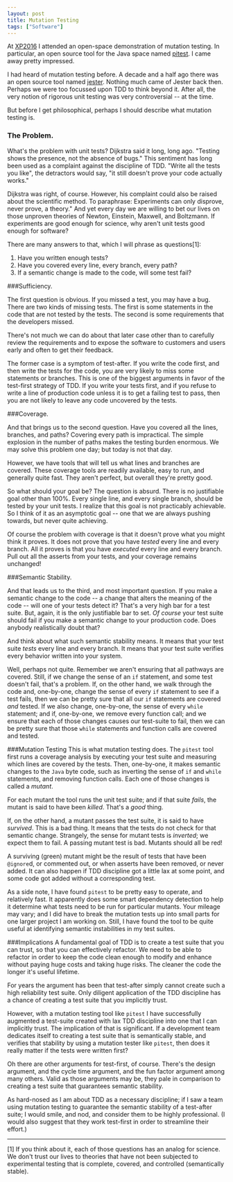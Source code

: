 ```yaml
---
layout: post
title: Mutation Testing
tags: ["Software"]
---
```

At [XP2016](http://conf.xp2016.org) I attended an open-space demonstration of mutation testing.  In particular, an open source tool for the Java space named [pitest](http://pitest.org).  I came away pretty impressed.

I had heard of mutation testing before.  A decade and a half ago there was an open source tool named [jester](http://jester.sourceforge.net/).  Nothing much came of Jester back then.  Perhaps we were too focussed upon TDD to think beyond it.  After all, the very notion of rigorous unit testing was very controversial -- at the time.

But before I get philosophical, perhaps I should describe what mutation testing is.

### The Problem.

What's the problem with unit tests?  Dijkstra said it long, long ago.  "Testing shows the presence, not the absence of bugs."  This sentiment has long been used as a complaint against the discipline of TDD.  "Write all the tests you like", the detractors would say, "it still doesn't prove your code actually works."

Dijkstra was right, of course.  However, his complaint could also be raised about the scientific method.  To paraphrase: Experiments can only disprove, never prove, a theory."  And yet every day we are willing to bet our lives on those unproven theories of Newton, Einstein, Maxwell, and Boltzmann.  If experiments are good enough for science, why aren't unit tests good enough for software? 

There are many answers to that, which I will phrase as questions[1]:

 1. Have you written enough tests?
 2. Have you covered every line, every branch, every path?
 3. If a semantic change is made to the code, will some test fail?

###Sufficiency.

The first question is obvious.  If you missed a test, you may have a bug.  There are two kinds of missing tests.  The first is some statements in the code that are not tested by the tests.  The second is some requirements that the developers missed.  

There's not much we can do about that later case other than to carefully review the requirements and to expose the software to customers and users early and often to get their feedback.

The former case is a symptom of test-after.  If you write the code first, and then write the tests for the code, you are very likely to miss some statements or branches.  This is one of the biggest arguments in favor of the test-first strategy of TDD.  If you write your tests first, and if you refuse to write a line of production code unless it is to get a failing test to pass, then you are not likely to leave any code uncovered by the tests.

###Coverage.

And that brings us to the second question.  Have you covered all the lines, branches, and paths?  Covering every path is impractical.  The simple explosion in the number of paths makes the testing burden enormous.  We may solve this problem one day; but today is not that day.  

However, we have tools that will tell us what lines and branches are covered.  These coverage tools are readily available, easy to run, and generally quite fast.  They aren't perfect, but overall they're pretty good.  

So what should your goal be?  The question is absurd.  There is no justifiable goal other than 100%.  Every single line, and every single branch, should be tested by your unit tests.  I realize that this goal is not practicably achievable. So I think of it as an asymptotic goal -- one that we are always pushing towards, but never quite achieving.  

Of course the problem with coverage is that it doesn't prove what you might think it proves.  It does not prove that you have _tested_ every line and every branch.  All it proves is that you have _executed_ every line and every branch.  Pull out all the asserts from your tests, and your coverage remains unchanged!

###Semantic Stability. 

And that leads us to the third, and most important question.  If you make a semantic change to the code -- a change that alters the meaning of the code -- will one of your tests detect it?  That's a very high bar for a test suite.  But, again, it is the only justifiable bar to set.  _Of course_ your test suite should fail if you make a semantic change to your production code.  Does anybody realistically doubt that?

And think about what such semantic stability means.  It means that your test suite _tests_ every line and every branch.  It means that your test suite verifies every behavior written into your system.  

Well, perhaps not quite.  Remember we aren't ensuring that all pathways are covered.  Still, if we change the sense of an `if` statement, and some test doesn't fail, that's a problem.  If, on the other hand, we walk through the code and, one-by-one, change the sense of every `if` statement to see if a test fails, then we can be pretty sure that all our `if` statements are covered _and_ tested.  If we also change, one-by-one, the sense of every `while` statement; and if, one-by-one, we remove every function call; and we ensure that each of those changes causes our test-suite to fail, then we can be pretty sure that those `while` statements and function calls are covered and tested.

###Mutation Testing
This is what mutation testing does.  The `pitest` tool first runs a coverage analysis by executing your test suite and measuring which lines are covered by the tests.  Then, one-by-one, it makes semantic changes to the `Java` byte code, such as inverting the sense of `if` and `while` statements, and removing function calls.  Each one of those changes is called a _mutant_.  

For each mutant the tool runs the unit test suite; and if that suite _fails_, the mutant is said to have been _killed_. That's a _good_ thing.

If, on the other hand, a mutant passes the test suite, it is said to have _survived_.  This is a bad thing. It means that the tests do not check for that semantic change.  Strangely, the sense for mutant tests is _inverted_; we expect them to fail.  A passing mutant test is bad.  Mutants should all be red!

A surviving (green) mutant might be the result of tests that have been `@ignore`d, or commented out, or when asserts have been removed, or  never added.  It can also happen if TDD discipline got a little lax at some point, and some code got added without a corresponding test.

As a side note, I have found `pitest` to be pretty easy to operate, and relatively fast.  It apparently does some smart dependency detection to help it determine what tests need to be run for particular mutants.  Your mileage may vary; and I did have to break the mutation tests up into small parts for one larger project I am working on.  Still, I have found the tool to be quite useful at identifying semantic instabilities in my test suites.

###Implications
A fundamental goal of TDD is to create a test suite that you can trust, so that you can effectively refactor.  We need to be able to refactor in order to keep the code clean enough to modify and enhance without paying huge costs and taking huge risks.  The cleaner the code the longer it's useful lifetime.

For years the argument has been that test-after simply cannot create such a high reliability test suite.  Only diligent application of the TDD discipline has a chance of creating a test suite that you implicitly trust.  

However, with a mutation testing tool like `pitest` I have successfully augmented a test-suite created with lax TDD discipline into one that I can implicitly trust.  The implication of that is significant.  If a development team dedicates itself to creating a test suite that is semantically stable, and verifies that stability by using a mutation tester like `pitest`, then does it really matter if the tests were written first?

Oh there are other arguments for test-first, of course.  There's the design argument, and the cycle time argument, and the fun factor argument among many others. Valid as those arguments may be, they pale in comparison to creating a test suite that guarantees semantic stability.

As hard-nosed as I am about TDD as a necessary discipline; if I saw a team using mutation testing to guarantee the semantic stability of a test-after suite; I would smile, and nod, and consider them to be highly professional.  (I would also suggest that they work test-first in order to streamline their effort.)

----

[1] If you think about it, each of those questions has an analog for science.  We don't trust our lives to theories that have not been subjected to experimental testing that is complete, covered, and controlled (semantically stable).  
